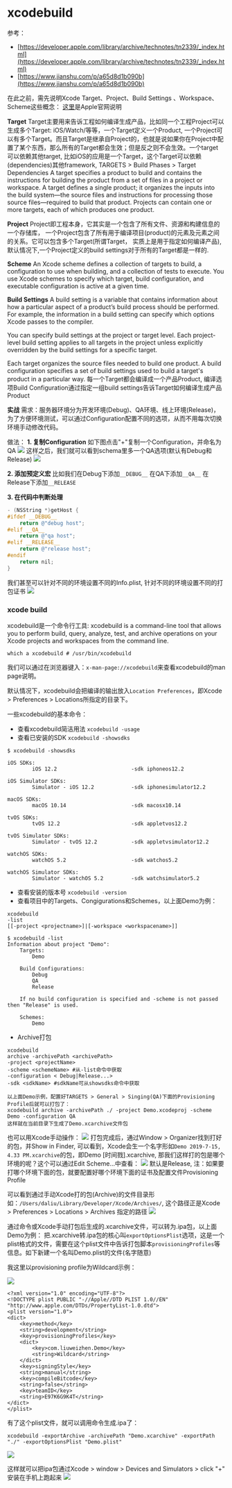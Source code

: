 # xcodebuild

参考：
- [https://developer.apple.com/library/archive/technotes/tn2339/_index.html](https://developer.apple.com/library/archive/technotes/tn2339/_index.html)
- [https://www.jianshu.com/p/a65d8d1b090b](https://www.jianshu.com/p/a65d8d1b090b)

在此之前，需先说明Xcode Target、Project、Build Settings 、Workspace、Scheme这些概念：
[这里](https://developer.apple.com/library/archive/featuredarticles/XcodeConcepts/Concept-Projects.html#//apple_ref/doc/uid/TP40009328-CH5-SW1)是Apple官网说明

**Target**
Target主要用来告诉工程如何编译生成产品，比如同一个工程Project可以生成多个Target: iOS/Watch/等等，一个Target定义一个Product, 一个Project可以有多个Target。而且Target是继承自Project的，也就是说如果你在Project中配置了某个东西，那么所有的Target都会生效；但是反之则不会生效。一个target 可以依赖其他target,  比如iOS的应用是一个Target，这个Target可以依赖(dependencies)其他framework, TARGETS > Build Phases > Target Dependencies
A target specifies a product to build and contains the instructions for building the product from a set of files in a project or workspace. A target defines a single product; it organizes the inputs into the build system—the source files and instructions for processing those source files—required to build that product. Projects can contain one or more targets, each of which produces one product.

**Project**
Project即工程本身，它其实是一个包含了所有文件、资源和构建信息的一个存储库， 一个Project包含了所有用于编译项目(product)的元素及元素之间的关系。它可以包含多个Target(所谓Target， 实质上是用于指定如何编译产品),  默认情况下,一个Project定义的build settings对于所有的Target都是一样的.

**Scheme**
An Xcode scheme defines a collection of targets to build, a configuration to use when building, and a collection of tests to execute.
You use Xcode schemes to specify which target, build configuration, and executable configuration is active at a given time.

**Build Settings**
A build setting is a variable that contains information about how a particular aspect of a product’s build process should be performed. For example, the information in a build setting can specify which options Xcode passes to the compiler.

You can specify build settings at the project or target level. Each project-level build setting applies to all targets in the project unless explicitly overridden by the build settings for a specific target.

Each target organizes the source files needed to build one product. A build configuration specifies a set of build settings used to build a target's product in a particular way.
每一个Target都会编译成一个产品Product,  编译选项Build Configuration通过指定一组build settings告诉Target如何编译生成产品Product

**实战**
需求：服务器环境分为开发环境(Debug)、QA环境、线上环境(Release)，为了方便环境测试，可以通过Configuration配置不同的选项，从而不用每次切换环境手动修改代码。

做法：
**1. 复制Configuration**
如下图点击"+"复制一个Configuration，并命名为QA
![](./images/xcodebuild_1.png)
这样之后，我们就可以看到schema里多一个QA选项(默认有Debug和Release)
![](./images/xcodebuild_2.png)

**2. 添加预定义宏**
比如我们在Debug下添加`__DEBUG__`
在QA下添加`__QA__`
在Release下添加`__RELEASE`

**3. 在代码中判断处理**

```Objective-C
- (NSString *)getHost {
#ifdef __DEBUG__
    return @"debug host";
#elif __QA__
    return @"qa host";
#elif __RELEASE__
    return @"release host";
#endif
    return nil;
}
```

我们甚至可以针对不同的环境设置不同的Info.plist, 针对不同的环境设置不同的打包证书
![](./images/xcodebuild_4.png)

### xcode build

xcodebuild是一个命令行工具:
xcodebuild is a command-line tool that allows you to perform build, query, analyze, test, and archive operations on your Xcode projects and workspaces from the command line.

```shell
which a xcodebuild # /usr/bin/xcodebuild
```

我们可以通过在浏览器键入：`x-man-page://xcodebuild`来查看xcodebuild的man page说明。

默认情况下，xcodebuild会把编译的输出放入`Location Preferences`，即Xcode > Preferences > Locations所指定的目录下。

一些xcodebuild的基本命令：
- 查看xcodebuild简洁用法 `xcodebuild -usage`
- 查看已安装的SDK `xcodebuild -showsdks`
```shell
$ xcodebuild -showsdks

iOS SDKs:
        iOS 12.2                        -sdk iphoneos12.2

iOS Simulator SDKs:
        Simulator - iOS 12.2            -sdk iphonesimulator12.2

macOS SDKs:
        macOS 10.14                     -sdk macosx10.14

tvOS SDKs:
        tvOS 12.2                       -sdk appletvos12.2

tvOS Simulator SDKs:
        Simulator - tvOS 12.2           -sdk appletvsimulator12.2

watchOS SDKs:
        watchOS 5.2                     -sdk watchos5.2

watchOS Simulator SDKs:
        Simulator - watchOS 5.2         -sdk watchsimulator5.2
```
- 查看安装的版本号 `xcodebuild -version`
- 查看项目中的Targets、Congigurations和Schemes，以上面Demo为例：
```shell
xcodebuild
-list
[[-project <projectname>]|[-workspace <workspacename>]] 

$ xcodebuild -list
Information about project "Demo":
    Targets:
        Demo

    Build Configurations:
        Debug
        QA
        Release

    If no build configuration is specified and -scheme is not passed then "Release" is used.

    Schemes:
        Demo
```

- Archive打包
```shell
xcodebuild
archive -archivePath <archivePath>
-project <projectName>
-scheme <schemeName> #从-list命令中获取
-configuration < Debug|Release...>
-sdk <sdkName> #sdkName可从showsdks命令中获取

以上面Demo示例，配置好TARGETS > General > Singing(QA)下面的Provisioning Profile后就可以打包了：
xcodebuild archive -archivePath ./ -project Demo.xcodeproj -scheme Demo -configuration QA
这样就在当前目录下生成了Demo.xcarchive文件包
```

也可以用Xcode手动操作：
![](./images/xcodebuild_5.png)
打包完成后，通过Window > Organizer找到打好的包，并Show in Finder, 可以看到，Xcode会生一个名字形如`Demo 2019-7-15, 4.33 PM.xcarchive`的包，即Demo [时间戮].xcarchive, 那我们这样打的包是哪个环境的呢？这个可以通过Edit Scheme…中查看：
![](./images/xcodebuild_6.png)
默认是Release,  注：如果要打哪个环境下面的包，就要配置好哪个环境下面的证书及配置文件Provisioning Profile

可以看到通过手动Xcode打的包(Archive)的文件目录形如：`/Users/daliu/Library/Developer/Xcode/Archives/`, 这个路径正是Xcode > Preferences > Locations > Archives 指定的路径
![](./images/xcodebuild_7.png)

通过命令或Xcode手动打包后生成的.xcarchive文件，可以转为.ipa包，以上面Demo为例：
把.xcarchive转.ipa包的核心叫`exportOptionsPlist`选项，这是一个plist格式的文件，需要在这个plist文件中告诉打包脚本`provisioningProfiles`等信息。如下新建一个名叫Demo.plist的文件(名字随意)

我这里以provisioning profile为Wildcard示例：

![](./images/xcodebuild_8.png)

```
<?xml version="1.0" encoding="UTF-8"?>
<!DOCTYPE plist PUBLIC "-//Apple//DTD PLIST 1.0//EN" "http://www.apple.com/DTDs/PropertyList-1.0.dtd">
<plist version="1.0">
<dict>
	<key>method</key>
	<string>development</string>
	<key>provisioningProfiles</key>
	<dict>
		<key>com.liuweizhen.Demo</key>
		<string>Wildcard</string>
	</dict>
	<key>signingStyle</key>
	<string>manual</string>
	<key>compileBitcode</key>
	<string>false</string>
	<key>teamID</key>
	<string>E97K6G9K4T</string>
</dict>
</plist>
```

有了这个plist文件，就可以调用命令生成.ipa了：

```Shell
xcodebuild -exportArchive -archivePath "Demo.xcarchive" -exportPath "./" -exportOptionsPlist "Demo.plist"
```

![](./images/xcodebuild_9.png)

这样就可以把ipa包通过Xcode > window > Devices and Simulators > click "+" 安装在手机上跑起来
![](./images/xcodebuild_9.png)






